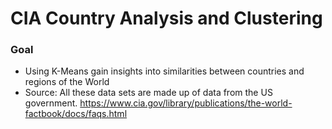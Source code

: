 # CIA Country Analysis and Clustering

### Goal

+ Using K-Means gain insights into similarities between countries and regions of the World
+ Source: All these data sets are made up of data from the US government. 
https://www.cia.gov/library/publications/the-world-factbook/docs/faqs.html
